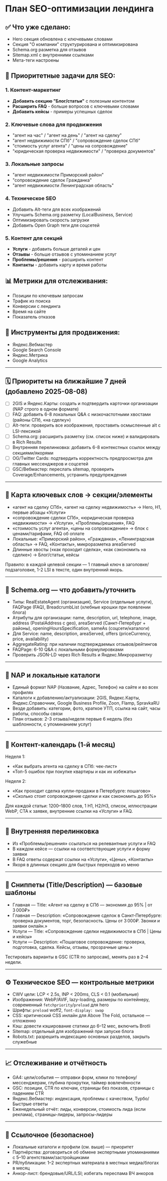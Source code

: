 # План SEO-оптимизации лендинга

## ✅ Что уже сделано:
- Hero секция обновлена с ключевыми словами
- Секция "О компании" структурирована и оптимизирована
- Schema.org разметка для отзывов
- Sitemap.xml с внутренними ссылками
- Мета-теги настроены

## 🎯 Приоритетные задачи для SEO:

### 1. Контент-маркетинг
- **Добавить секцию "Блог/статьи"** с полезным контентом
- **Расширить FAQ** - больше вопросов с ключевыми словами
- **Добавить кейсы** - примеры успешных сделок

### 2. Ключевые слова для продвижения
- "агент на час" / "агент на день" / "агент на сделку"
- "агент недвижимости СПб" / "сопровождение сделок СПб"
- "стоимость услуг агента" / "цены на сопровождение"
- "юридическая проверка недвижимости" / "проверка документов"

### 3. Локальные запросы
- "агент недвижимости Приморский район"
- "сопровождение сделок Гражданка"
- "агент недвижимости Ленинградская область"

### 4. Техническое SEO
- Добавить Alt-теги для всех изображений
- Улучшить Schema.org разметку (LocalBusiness, Service)
- Оптимизировать скорость загрузки
- Добавить Open Graph теги для соцсетей

### 5. Контент для секций
- **Услуги** - добавить больше деталей и цен
- **Отзывы** - больше отзывов с упоминанием услуг
- **Проблемы/решения** - расширить контент
- **Контакты** - добавить карту и время работы

## 📊 Метрики для отслеживания:
- Позиции по ключевым запросам
- Трафик из поиска
- Конверсии с лендинга
- Время на сайте
- Показатель отказов

## 🔧 Инструменты для продвижения:
- Яндекс.Вебмастер
- Google Search Console
- Яндекс.Метрика
- Google Analytics

---

## 🗓️ Приоритеты на ближайшие 7 дней (добавлено 2025-08-08)

- [ ] 2GIS и Яндекс.Карты: создать и подтвердить карточки организации (NAP строго в одном формате)
- [ ] FAQ: добавить 6-8 локальных Q&A с низкочастотными хвостами (районы СПб, «на сделку»)
- [ ] Alt-теги: проверить все изображения, проставить осмысленные alt с LSI-лексикой
- [ ] Schema.org: расширить разметку (см. список ниже) и валидировать в Rich Results
- [ ] Внутренняя перелинковка: добавить 6-8 контекстных ссылок между секциями/якорями
- [ ] OG/Twitter Cards: подтвердить корректность предпросмотра для главных мессенджеров и соцсетей
- [ ] GSC/Вебмастер: переслать sitemap, проверить Coverage/Enhancements, устранить предупреждения

---

## 🧭 Карта ключевых слов → секции/элементы

- «агент на сделку СПб», «агент на сделку недвижимость» → Hero, H1, первые абзацы «Услуги»
- «сопровождение сделки СПб», «юридическая проверка недвижимости» → «Услуги», «Проблемы/решения», FAQ
- «стоимость услуг агента», «цены на сопровождение» → блок с ценами/тарифами, FAQ об оплате
- Локальные: «Приморский район», «Гражданка», «Ленинградская область» → FAQ, «Контакты», микроразметка areaServed
- Длинные хвосты («как проходит сделка», «как сэкономить на сделке») → Блог/статьи, кейсы

Правило: в каждой целевой секции — 1 главный ключ в заголовке/подзаголовке, 1-2 LSI в тексте, один внутренний якорь.

---

## 🧩 Schema.org — что добавить/уточнить

- Типы: RealEstateAgent (организация), Service (отдельные услуги), FAQPage (FAQ), BreadcrumbList (хлебные крошки при появлении блога)
- Атрибуты для организации: name, description, url, telephone, image, address (PostalAddress с geo), areaServed (Санкт-Петербург + районы), openingHoursSpecification, sameAs (соцсети/каталоги)
- Для Service: name, description, areaServed, offers (priceCurrency, price, availability)
- AggregateRating: при наличии подтверждаемых отзывов/рейтингов
- FAQPage: 6-10 Q&A с локальными формулировками
- Проверить JSON-LD через Rich Results и Яндекс.Микроразметку

---

## 🧷 NAP и локальные каталоги

- Единый формат NAP (Название, Адрес, Телефон) на сайте и во всех профилях
- Каталоги к добавлению/актуализации: 2GIS, Яндекс.Карты, Яндекс.Справочник, Google Business Profile, Zoon, Flamp, SpravkaRU
- Везде добавить: категории, фото, краткое УТП, ссылка на сайт, часы работы, способы связи
- План отзывов: 2-3 отзыва/неделя первые 6 недель (без шаблонности, с упоминанием услуг)

---

## 📝 Контент-календарь (1-й месяц)

Неделя 1:
- «Как выбрать агента на сделку в СПб: чек-лист»
- «Топ-5 ошибок при покупке квартиры и как их избежать»

Неделя 2:
- «Как проходит сделка купли-продажи в Петербурге: пошагово»
- «Сколько стоит сопровождение сделки и как сэкономить до 95%»

Для каждой статьи: 1200–1800 слов, 1 H1, H2/H3, список, иллюстрации WebP, CTA к заявке, внутренние ссылки на «Услуги» и FAQ.

---

## 🔗 Внутренняя перелинковка

- Из «Проблемы/решения» ссылаться на релевантные услуги и FAQ
- В каждом кейсе — ссылки на соответствующие услуги и форму заявки
- В FAQ ответы содержат ссылки на «Услуги», «Цены», «Контакты»
- Якоря в длинных секциях для быстрых переходов из меню

---

## 🧪 Сниппеты (Title/Description) — базовые шаблоны

- Главная — Title: «Агент на сделку в СПб — экономия до 95% | от 3 000₽»
- Главная — Description: «Сопровождение сделок в Санкт‑Петербурге: проверка документов, торг, безопасность. Цены от 3 000₽. Звонки и заявки онлайн.»
- Услуги — Title: «Сопровождение сделки недвижимости в СПб | Цены и кейсы»
- Услуги — Description: «Пошаговое сопровождение: проверка, подготовка, сделка. Кейсы, отзывы, прозрачные цены.»

Тестировать варианты в GSC (CTR по запросам), менять раз в 2–4 недели.

---

## ⚙️ Техническое SEO — контрольные метрики

- CWV цели: LCP < 2.5s, INP < 200ms, CLS < 0.1 (мобильные)
- Изображения: WebP/AVIF, lazy-loading, размеры по контейнеру, современный `fetchpriority`/`preload` для hero
- Шрифты: `preload` woff2, `font-display: swap`
- CSS: критический CSS инлайн для Above The Fold, остальное — отложенно
- Кэш: довести кэширование статики до 6–12 мес, включить Brotli
- Sitemap: отдельный для изображений при запуске блога
- Robots.txt: разрешить индексацию основных разделов, закрыть служебные

---

## 📈 Отслеживание и отчётность

- GA4: цели/события — отправки форм, клики по телефону/мессенджерам, глубина прокрутки, таймер вовлечённости
- GSC: позиции, CTR по ключам, страницы без показов, страницы с падением CTR
- Яндекс.Вебмастер: индексация, проблемы с качеством, Турбо/Быстрые ответы
- Еженедельный отчёт: лиды, конверсии, стоимость лида (если реклама), страницы-лидеры, запросы-лидеры

---

## 🧱 Ссылочное (безопасное)

- Локальные каталоги и профили (см. выше) — приоритет
- Партнёрства: договориться об обмене экспертными упоминаниями с 5–10 агентствами/застройщиками
- PR/публикации: 1–2 экспертных материала в местных медиа/блогах в месяц
- Анкор-лист: брендовые/URL/LSI; избегать переспама ВЧ анкоров


